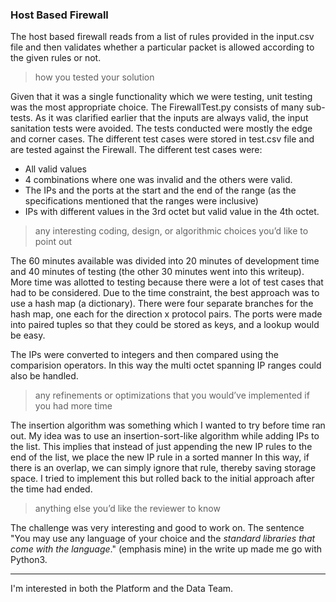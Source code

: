 ### Host Based Firewall

The host based firewall reads from a list of rules provided in the input.csv file and then 
validates whether a particular packet is allowed according to the given rules or not. 

> how you tested your solution

Given that it was a single functionality which we were testing, unit testing was the most 
appropriate choice. The FirewallTest.py consists of many sub-tests. As it was clarified earlier 
that the inputs are always valid, the input sanitation tests were avoided. The tests conducted 
were mostly the edge and corner cases. The different test cases were stored in test.csv file 
and are tested against the Firewall. The different test cases were: 

 - All valid values
 - 4 combinations where one was invalid and the others were valid. 
 - The IPs and the ports at the start and the end of the range (as the specifications mentioned 
 that the ranges were inclusive)
 - IPs with different values in the 3rd octet but valid value in the 4th octet. 
 
 > any interesting coding, design, or algorithmic choices you’d like to point out
 
The 60 minutes available was divided into 20 minutes of development time and 40 minutes of 
testing (the other 30 minutes went into this writeup). More time was allotted to testing because
there were a lot of test cases that had to be considered. Due to the time constraint, the best 
approach was to use a hash map (a dictionary). There were four separate branches for the hash map,
one each for the direction x protocol pairs. The ports were made into paired tuples so that they 
could be stored as keys, and a lookup would be easy. 

The IPs were converted to integers and then compared using the comparision operators. In this way
the multi octet spanning IP ranges could also be handled. 
 
 > any refinements or optimizations that you would’ve implemented if you had
   more time
   
The insertion algorithm was something which I wanted to try before time ran out. My idea was to 
use an insertion-sort-like algorithm while adding IPs to the list. This implies that instead of 
just appending the new IP rules to the end of the list, we place the new IP rule in a sorted manner
In this way, if there is an overlap, we can simply ignore that rule, thereby saving storage space.
I tried to implement this but rolled back to the initial approach after the time had ended. 
   
 > anything else you’d like the reviewer to know
 
The challenge was very interesting and good to work on. The sentence "You may use any language of your 
choice and the *standard libraries that come with the language*." (emphasis mine) in the write up 
made me go with Python3. 

----

I'm interested in both the Platform and the Data Team. 